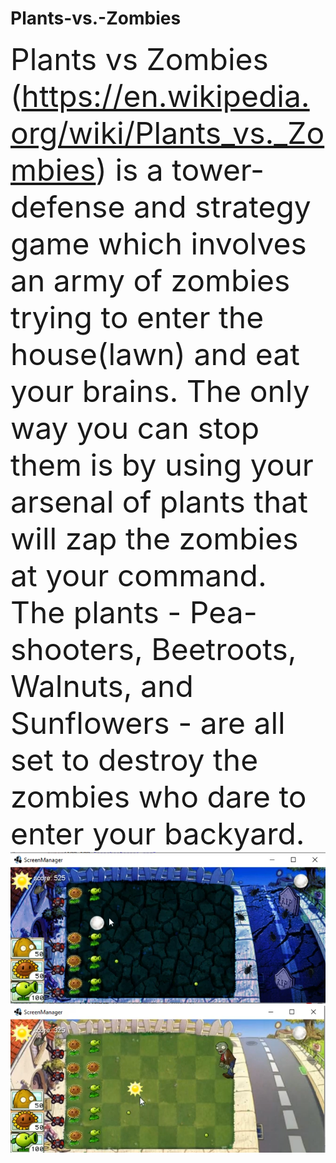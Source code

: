 # Plants-vs.-Zombies
 <font size=18> Plants vs Zombies (https://en.wikipedia.org/wiki/Plants_vs._Zombies) is a tower-defense and strategy game which involves an army of zombies trying to enter the house(lawn) and eat your brains. The only way you can stop them is by using your arsenal of plants that will zap the zombies at your command. The plants - Pea-shooters, Beetroots, Walnuts, and Sunflowers - are all set to destroy the zombies who dare to enter your backyard.
 </font> 
![This is an image](https://github.com/Mohameddnabil/Plants-vs.-Zombies/blob/main/NightMode.PNG)
![This is an image](https://github.com/Mohameddnabil/Plants-vs.-Zombies/blob/main/SunMode.PNG)
